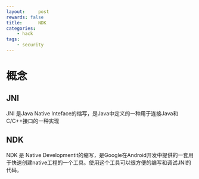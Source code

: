 ```yaml
---
layout:     post
rewards: false
title:      NDK
categories:
    - hack
tags:
    - security
---
```


# 概念

##  JNI

JNI 是Java Native Inteface的缩写，是Java中定义的一种用于连接Java和C/C++接口的一种实现

## NDK

NDK 是 Native Developmentit的缩写，是Google在Android开发中提供的一套用于快速创建native工程的一个工具。使用这个工具可以很方便的编写和调试JNI的代码。

